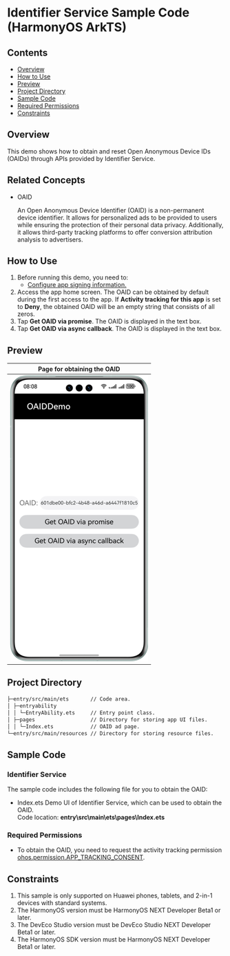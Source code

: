 # Identifier Service Sample Code (HarmonyOS ArkTS)
## Contents

* [Overview](#Overview)
* [How to Use](#How-to-Use)
* [Preview](#Preview)
* [Project Directory](#Project-Directory)
* [Sample Code](#Sample-Code)
* [Required Permissions](#Required-Permissions)
* [Constraints](#Constraints)


## Overview
This demo shows how to obtain and reset Open Anonymous Device IDs (OAIDs) through APIs provided by Identifier Service.

## Related Concepts
* OAID

  An Open Anonymous Device Identifier (OAID) is a non-permanent device identifier. It allows for personalized ads to be provided to users while ensuring the protection of their personal data privacy. Additionally, it allows third-party tracking platforms to offer conversion attribution analysis to advertisers.

## How to Use

1. Before running this demo, you need to:
    * [Configure app signing information.](https://developer.huawei.com/consumer/en/doc/harmonyos-guides-V5/application-dev-guide-V5#section42841246144813)
2. Access the app home screen. The OAID can be obtained by default during the first access to the app. If **Activity tracking for this app** is set to **Deny**, the obtained OAID will be an empty string that consists of all zeros.
3. Tap **Get OAID via promise**. The OAID is displayed in the text box.
4. Tap **Get OAID via async callback**. The OAID is displayed in the text box.

## Preview
| **Page for obtaining the OAID**                            |
|------------------------------------------|
| ![avatar](./screenshots/device_en/oaid_en.png) |

## Project Directory
```
├─entry/src/main/ets       // Code area. 
│ ├─entryability
│ │ └─EntryAbility.ets     // Entry point class.
│ ├─pages                  // Directory for storing app UI files.               
│ │ └─Index.ets            // OAID ad page.
└─entry/src/main/resources // Directory for storing resource files.
```

## Sample Code
### Identifier Service
The sample code includes the following file for you to obtain the OAID:

* Index.ets
Demo UI of Identifier Service, which can be used to obtain the OAID.
<br>Code location: **entry\src\main\ets\pages\Index.ets**<br>

### Required Permissions

* To obtain the OAID, you need to request the activity tracking permission [ohos.permission.APP_TRACKING_CONSENT](https://developer.huawei.com/consumer/en/doc/harmonyos-guides-V5/permissions-for-all-V5#ohospermissionapp_tracking_consent).


## Constraints

1. This sample is only supported on Huawei phones, tablets, and 2-in-1 devices with standard systems.
2. The HarmonyOS version must be HarmonyOS NEXT Developer Beta1 or later.
3. The DevEco Studio version must be DevEco Studio NEXT Developer Beta1 or later.
4. The HarmonyOS SDK version must be HarmonyOS NEXT Developer Beta1 or later.
